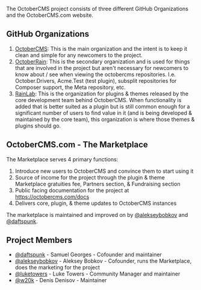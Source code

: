 The OctoberCMS project consists of three different GitHub Organizations and the OctoberCMS.com website.

## GitHub Organizations

1. [OctoberCMS](https://github.com/octobercms): This is the main organization and the intent is to keep it clean and simple for any newcomers to the project.
2. [OctoberRain](https://github.com/octoberrain): This is the secondary organization and is used for things that are involved in the project but aren't necessary for newcomers to know about / see when viewing the octobercms repositories. I.e. October.Drivers, Acme.Test (test plugin), subsplit repositories for Composer support, the Meta repository, etc.
3. [RainLab](https://github.com/rainlab): This is the organization for plugins & themes released by the core development team behind OctoberCMS. When functionality is added that is better suited as a plugin but is still common enough for a significant number of users to find value in it (and is being developed & maintained by the core team), this organization is where those themes & plugins should go.

## OctoberCMS.com - The Marketplace

The Marketplace serves 4 primary functions:

1. Introduce new users to OctoberCMS and convince them to start using it
2. Source of income for the project through the plugin & theme Marketplace gratuities fee, Partners section, & Fundraising section
3. Public facing documentation for the project at https://octobercms.com/docs
4. Delivers core, plugin, & theme updates to OctoberCMS instances

The marketplace is maintained and improved on by [@alekseybobkov](https://github.com/alekseybobkov) and [@daftspunk](https://github.com/daftspunk).


## Project Members

- [@daftspunk](https://github.com/daftspunk) - Samuel Georges - Cofounder and maintainer
- [@alekseybobkov](https://github.com/alekseybobkov) - Aleksey Bobkov - Cofounder, runs the Marketplace, does the marketing for the project
- [@luketowers](https://github.com/luketowers) - Luke Towers - Community Manager and maintainer
- [@w20k](https://github.com/w20k) - Denis Denisov - Maintainer